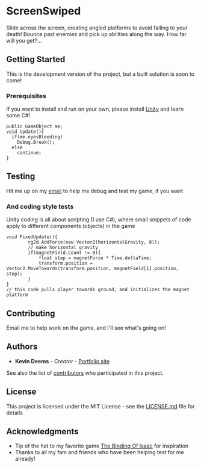 # ScreenSwiped

Slide across the screen, creating angled platforms to avoid falling to your death! Bounce past enemies and pick up abilities along the way. How far will you get?...

## Getting Started

This is the development version of the project, but a built solution is soon to come!

### Prerequisites

If you want to install and run on your own, please install [Unity](https://unity3d.com/) and learn some C#!

```
public GameObject me;
void Update(){
  if(me.eyesBleeding)
    Debug.Break();
  else
    continue;
}
```

## Testing

Hit me up on my [email](mailto:kevin8deems@gmail.com) to help me debug and test my game, if you want

### And coding style tests

Unity coding is all about scripting (I use C#), where small snippets of code apply to different components (objects) in the game

```
void FixedUpdate(){
		rg2d.AddForce(new Vector2(horizontalGravity, 0));
		// make horizontal gravity
		if(magnetField.Count != 0){
			float step = magnetForce * Time.deltaTime;
			transform.position = Vector2.MoveTowards(transform.position, magnetField[1].position, step);
		}
}
// this code pulls player towards ground, and initializes the magnet platform
```

## Contributing

Email me to help work on the game, and I'll see what's going on!


## Authors

* **Kevin Deems** - *Creator* - [Portfolio site](https://kevindweb.github.io)

See also the list of [contributors](https://github.com/kevindweb/ScreenSwiped/contributors) who participated in this project.

## License

This project is licensed under the MIT License - see the [LICENSE.md](LICENSE.md) file for details

## Acknowledgments

* Tip of the hat to my favorite game [The Binding Of Isaac](http://bindingofisaac.com/) for inspiration
* Thanks to all my fam and friends who have been helping test for me already!
